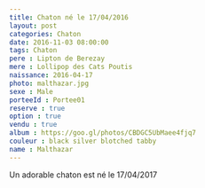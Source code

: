 ```yaml
---
title: Chaton né le 17/04/2016
layout: post
categories: Chaton
date: 2016-11-03 08:00:00
tags: Chaton
pere : Lipton de Berezay
mere : Lollipop des Cats Poutis
naissance: 2016-04-17
photo: malthazar.jpg
sexe : Male
porteeId : Portee01
reserve : true
option : true
vendu : true
album : https://goo.gl/photos/CBDGC5UbMaee4fjq7
couleur : black silver blotched tabby
name : Malthazar
---
```


Un adorable chaton est né le 17/04/2017
